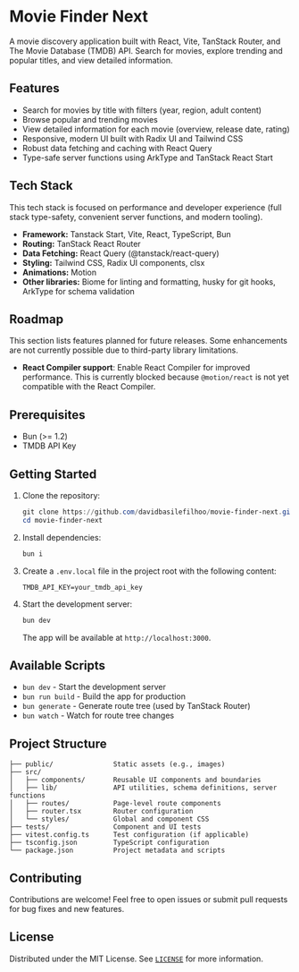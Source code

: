 # Movie Finder Next

A movie discovery application built with React, Vite, TanStack Router, and The Movie Database (TMDB) API. Search for movies, explore trending and popular titles, and view detailed information.

## Features

- Search for movies by title with filters (year, region, adult content)
- Browse popular and trending movies
- View detailed information for each movie (overview, release date, rating)
- Responsive, modern UI built with Radix UI and Tailwind CSS
- Robust data fetching and caching with React Query
- Type-safe server functions using ArkType and TanStack React Start

## Tech Stack
This tech stack is focused on performance and developer experience (full stack type-safety, convenient server functions, and modern tooling).

- **Framework:** Tanstack Start, Vite, React, TypeScript, Bun
- **Routing:** TanStack React Router
- **Data Fetching:** React Query (@tanstack/react-query)
- **Styling:** Tailwind CSS, Radix UI components, clsx
- **Animations:** Motion
- **Other libraries:** Biome for linting and formatting, husky for git hooks, ArkType for schema validation

## Roadmap

This section lists features planned for future releases. Some enhancements are not currently possible due to third-party library limitations.

- **React Compiler support**: Enable React Compiler for improved performance. This is currently blocked because `@motion/react` is not yet compatible with the React Compiler.

## Prerequisites

- Bun (>= 1.2)
- TMDB API Key

## Getting Started

1. Clone the repository:

   ```powershell
   git clone https://github.com/davidbasilefilhoo/movie-finder-next.git
   cd movie-finder-next
   ```

2. Install dependencies:

   ```powershell
   bun i
   ```

3. Create a `.env.local` file in the project root with the following content:

   ```env
   TMDB_API_KEY=your_tmdb_api_key
   ```

4. Start the development server:

   ```powershell
   bun dev
   ```

   The app will be available at `http://localhost:3000`.

## Available Scripts

- `bun dev` - Start the development server
- `bun run build` - Build the app for production
- `bun generate` - Generate route tree (used by TanStack Router)
- `bun watch` - Watch for route tree changes

## Project Structure

```
├── public/               Static assets (e.g., images)
├── src/
│   ├── components/       Reusable UI components and boundaries
│   ├── lib/              API utilities, schema definitions, server functions
│   ├── routes/           Page-level route components
│   ├── router.tsx        Router configuration
│   └── styles/           Global and component CSS
├── tests/                Component and UI tests
├── vitest.config.ts      Test configuration (if applicable)
├── tsconfig.json         TypeScript configuration
└── package.json          Project metadata and scripts
```

## Contributing

Contributions are welcome! Feel free to open issues or submit pull requests for bug fixes and new features.

## License

Distributed under the MIT License. See [`LICENSE`](./LICENSE) for more information.